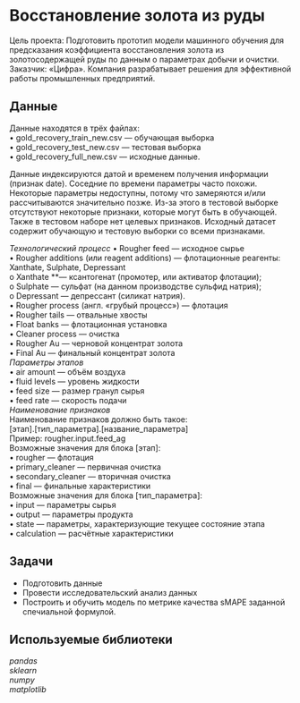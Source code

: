 # Восстановление золота из руды

Цель проекта: Подготовить прототип модели машинного обучения для предсказания коэффициента восстановления золота из золотосодержащей руды по данным о параметрах добычи и очистки.  
Заказчик: «Цифра». Компания разрабатывает решения для эффективной работы промышленных предприятий.

## Данные   
Данные находятся в трёх файлах:  
•	gold_recovery_train_new.csv — обучающая выборка  
•	gold_recovery_test_new.csv — тестовая выборка  
•	gold_recovery_full_new.csv — исходные данные.


Данные индексируются датой и временем получения информации (признак date). Соседние по времени параметры часто похожи.
Некоторые параметры недоступны, потому что замеряются и/или рассчитываются значительно позже. Из-за этого в тестовой выборке отсутствуют некоторые признаки, которые могут быть в обучающей. Также в тестовом наборе нет целевых признаков.
Исходный датасет содержит обучающую и тестовую выборки со всеми признаками.

*Технологический процесс* 
•	Rougher feed — исходное сырье  
•	Rougher additions (или reagent additions) — флотационные реагенты: Xanthate, Sulphate, Depressant  
o	Xanthate **— ксантогенат (промотер, или активатор флотации);  
o	Sulphate — сульфат (на данном производстве сульфид натрия);  
o	Depressant — депрессант (силикат натрия).  
•	Rougher process (англ. «грубый процесс») — флотация  
•	Rougher tails — отвальные хвосты  
•	Float banks — флотационная установка  
•	Cleaner process — очистка  
•	Rougher Au — черновой концентрат золота  
•	Final Au — финальный концентрат золота  
*Параметры этапов*  
•	air amount — объём воздуха  
•	fluid levels — уровень жидкости  
•	feed size — размер гранул сырья  
•	feed rate — скорость подачи  
*Наименование признаков*  
Наименование признаков должно быть такое:  
[этап].[тип_параметра].[название_параметра]  
Пример: rougher.input.feed_ag  
Возможные значения для блока [этап]:  
•	rougher — флотация  
•	primary_cleaner — первичная очистка  
•	secondary_cleaner — вторичная очистка  
•	final — финальные характеристики  
Возможные значения для блока [тип_параметра]:  
•	input — параметры сырья  
•	output — параметры продукта  
•	state — параметры, характеризующие текущее состояние этапа  
•	calculation — расчётные характеристики



## Задачи
- Подготовить данные
- Провести исследовательский анализ данных
- Построить и обучить модель по метрике качества sMAPE заданной спечиальной формулой. 

## Используемые библиотеки
*pandas*  
*sklearn*    
*numpy*    
*matplotlib*
